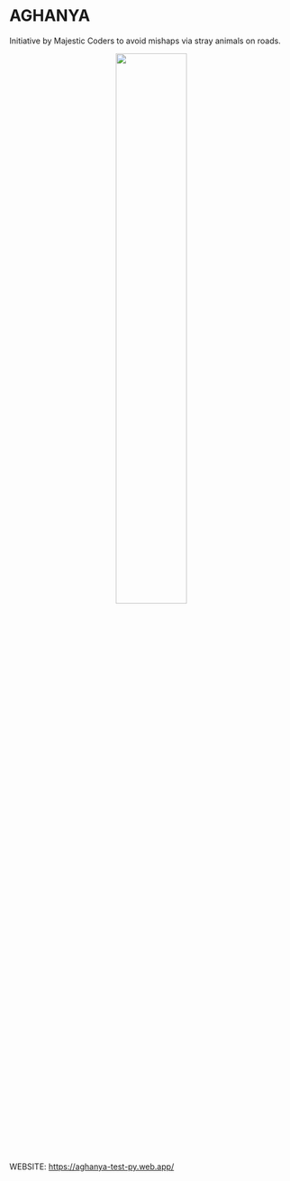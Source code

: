 # AGHANYA
Initiative by Majestic Coders to avoid mishaps via stray animals on roads.

<p align="center" width="100%">
    <img width="50%" src="https://user-images.githubusercontent.com/47329072/120858418-62535600-c5a0-11eb-8ce3-256b484d45cd.gif">

WEBSITE: https://aghanya-test-py.web.app/
